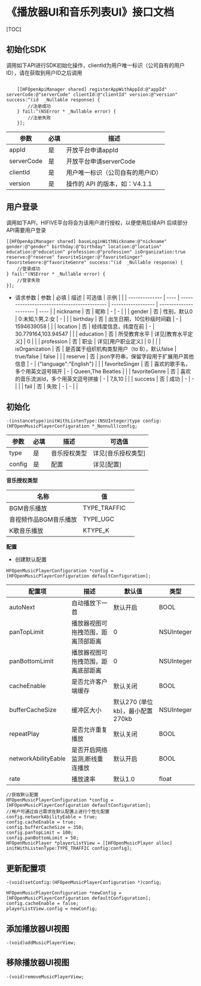 # 《播放器UI和音乐列表UI》接口文档
[TOC]
## 初始化SDK

调用如下API进行SDK初始化操作，clientId为用户唯一标识（公司自有的用户ID），请在获取到用户ID之后调用

```objc 

    [[HFOpenApiManager shared] registerAppWithAppId:@"appId" serverCode:@"serverCode" clientId:@"clientId" version:@"version" success:^(id  _Nullable response) {
        //注册成功
    } fail:^(NSError * _Nullable error) {
        //注册失败
    }];

```
| 参数 | 必填 | 描述 |
|---|---|---|
| appId | 是 | 开放平台申请appId |
| serverCode | 是 | 开放平台申请serverCode |
| clientId | 是 | 用户唯一标识（公司自有的用户ID） |
| version | 是 | 操作的 API 的版本，如：V4.1.1 |


## 用户登录
调用如下API，HIFIVE平台将会为该用户进行授权，以便使用后续API
后续部分API需要用户登录

```objc 
[[HFOpenApiManager shared] baseLoginWithNickname:@"nickname" gender:@"gender" birthday:@"birthday" location:@"location" education:@"education" profession:@"profession" isOrganization:true reserve:@"reserve" favoriteSinger:@"favoriteSinger" favoriteGenre:@"favoriteGenre" success:^(id  _Nullable response) {
    //登录成功
} fail:^(NSError * _Nullable error) {
    //登录失败
}];

```
- 请求参数
| 参数           | 必填 | 描述                                        | 可选值             | 示例                   |      |
| -------------- | ---- | ------------------------------------------- | ------------------ | ---------------------- | ---- |
| nickname       | 否   | 昵称                                        | -                  | -                      |      |
| gender         | 否   | 性别，默认0                                 | 0:未知,1:男,2:女   | -                      |      |
| birthday       | 否   | 出生日期，10位秒级时间戳                    | -                  | 1594639058             |      |
| location       | 否   | 经纬度信息，纬度在前                        | -                  | 30.779164,103.94547    |      |
| education      | 否   | 所受教育水平                                | 详见[教育水平定义] | 0                      |      |
| profession     | 否   | 职业                                        | 详见[用户职业定义] | 0                      |      |
| isOrganization | 否   | 是否属于组织机构类型用户（to B），默认false | true/false         | false                  |      |
| reserve        | 否   | json字符串，保留字段用于扩展用户其他信息    | -                  | {"language":"English"} |      |
| favoriteSinger | 否   | 喜欢的歌手名，多个用英文逗号隔开            | -                  | Queen,The Beatles      |      |
| favoriteGenre  | 否   | 喜欢的音乐流派Id，多个用英文逗号拼接        | -                  | 7,8,10                 |      |
| success | 否 | 成功 | - | - | |
| fail | 否 | 失败 | - | - | |


## 初始化
```objc
-(instancetype)initWithListenType:(NSUInteger)type config:(HFOpenMusicPlayerConfiguration *_Nonnull)config;
```
| 参数 | 必填 | 描述 | 可选值 |
|---|---|---|---|
| type | 是 | 音乐授权类型 | 详见[音乐授权类型] |
| config | 是 | 配置 | 详见[配置] |

**音乐授权类型**

| 名称                  | 值      |      |
| --------------------- | ------- | ---- |
| BGM音乐播放           | TYPE_TRAFFIC |      |
| 音视频作品BGM音乐播放 | TYPE_UGC     |      |
| K歌音乐播放           | KTYPE_K      |      |

**配置**

- 创建默认配置
```objc
HFOpenMusicPlayerConfiguration *config = [HFOpenMusicPlayerConfiguration defaultConfiguration];
```
| 配置项 | 描述 | 默认值 | 类型 |
|---|---|---|---|
| autoNext | 自动播放下一首 | 默认开启 | BOOL |
| panTopLimit | 播放器视图可拖拽范围，距离顶部距离 | 0 | NSUInteger |
| panBottomLimit | 播放器视图可拖拽范围，距离底部距离 | 0 | NSUInteger |
| cacheEnable | 是否允许客户端缓存 | 默认关闭 | BOOL |
| bufferCacheSize | 缓冲区大小 | 默认270 (单位kb)，最小配置270kb | NSUInteger |
| repeatPlay | 是否允许重复播放 | 默认关闭 | BOOL |
| networkAbilityEable | 是否开启网络监测,断线重连播放 | 默认开启 | BOOL |
| rate | 播放速率 | 默认1.0 | float |


```objc
//获取默认配置
HFOpenMusicPlayerConfiguration *config = [HFOpenMusicPlayerConfiguration defaultConfiguration];
//用户可通过自己需求在默认配置上进行个性化配置
config.networkAbilityEable = true;
config.cacheEnable = true;
config.bufferCacheSize = 350;
config.panTopLimit = 100;
config.panBottomLimit = 50;
HFOpenMusicPlayer *playerListView = [[HFOpenMusicPlayer alloc] initWithListenType:TYPE_TRAFFIC config:config];
```
## 更新配置项
```objc
-(void)setConfig:(HFOpenMusicPlayerConfiguration *)config;
```


```objc
HFOpenMusicPlayerConfiguration *newConfig = [HFOpenMusicPlayerConfiguration defaultConfiguration];
config.cacheEnable = false;
playerListView.config = newConfig;
```
## 添加播放器UI视图

```objc
-(void)addMusicPlayerView;
```

## 移除播放器UI视图

```objc
-(void)removeMusicPlayerView;
```
